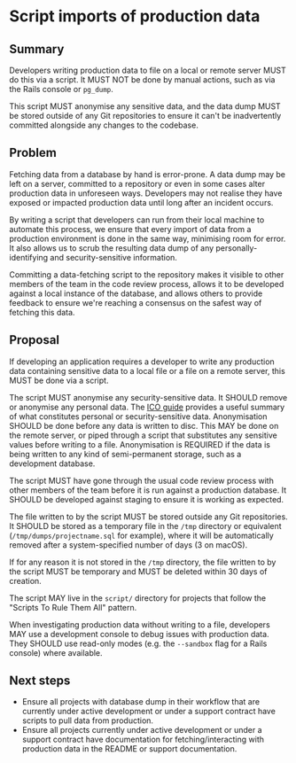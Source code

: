 # Script imports of production data

## Summary

Developers writing production data to file on a local or remote server MUST do
this via a script. It MUST NOT be done by manual actions, such as via the Rails
console or `pg_dump`.

This script MUST anonymise any sensitive data, and the data dump MUST be stored
outside of any Git repositories to ensure it can't be inadvertently committed
alongside any changes to the codebase.

## Problem

Fetching data from a database by hand is error-prone. A data dump may be left
on a server, committed to a repository or even in some cases alter production
data in unforeseen ways. Developers may not realise they have exposed or
impacted production data until long after an incident occurs.

By writing a script that developers can run from their local machine to
automate this process, we ensure that every import of data from a production
environment is done in the same way, minimising room for error. It also allows
us to scrub the resulting data dump of any personally-identifying and
security-sensitive information.

Committing a data-fetching script to the repository makes it visible to other
members of the team in the code review process, allows it to be developed
against a local instance of the database, and allows others to provide feedback
to ensure we're reaching a consensus on the safest way of fetching this data.

## Proposal

If developing an application requires a developer to write any production data
containing sensitive data to a local file or a file on a remote server, this
MUST be done via a script.

The script MUST anonymise any security-sensitive data. It SHOULD remove or
anonymise any personal data. The [ICO
guide](https://ico.org.uk/for-organisations/guide-to-data-protection/guide-to-the-general-data-protection-regulation-gdpr/key-definitions/what-is-personal-data/#1)
provides a useful summary of what constitutes personal or security-sensitive
data. Anonymisation SHOULD be done before any data is written to disc. This MAY
be done on the remote server, or piped through a script that substitutes any
sensitive values before writing to a file. Anonymisation is REQUIRED if the
data is being written to any kind of semi-permanent storage, such as a
development database.

The script MUST have gone through the usual code review process with other
members of the team before it is run against a production database. It SHOULD
be developed against staging to ensure it is working as expected.

The file written to by the script MUST be stored outside any Git repositories.
It SHOULD be stored as a temporary file in the `/tmp` directory or equivalent
(`/tmp/dumps/projectname.sql` for example), where it will be automatically
removed after a system-specified number of days (3 on macOS).

If for any reason it is not stored in the `/tmp` directory, the file written to
by the script MUST be temporary and MUST be deleted within 30 days of creation.

The script MAY live in the `script/` directory for projects that follow the
"Scripts To Rule Them All" pattern.

When investigating production data without writing to a file, developers MAY
use a development console to debug issues with production data. They SHOULD use
read-only modes (e.g. the `--sandbox` flag for a Rails console) where
available.

## Next steps

- Ensure all projects with database dump in their workflow that are currently
  under active development or under a support contract have scripts to pull
  data from production.
- Ensure all projects currently under active development or under a support
  contract have documentation for fetching/interacting with production data in
  the README or support documentation.
